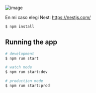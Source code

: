 ![image](https://user-images.githubusercontent.com/39509244/136883891-518c391b-be19-48c1-857c-bc2d271b47db.png)

En mi caso elegi Nest: https://nestjs.com/

```bash
$ npm install
```

## Running the app

```bash
# development
$ npm run start

# watch mode
$ npm run start:dev

# production mode
$ npm run start:prod
```

